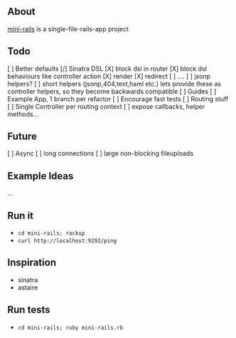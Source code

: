 ## About

[mini-rails](http://github.com/gmarik/mini-rails) is a single-file-rails-app project

## Todo

  [ ] Better defaults
  [/] Sinatra DSL
    [X] block dsl in router
    [X] block dsl behaviours like controller action
      [X] render
      [X] redirect
      [ ] ....
    [ ] jsonp helpers?
    [ ] short helpers
      (jsonp,404,text,haml etc.)
      lets provide these as controller helpers, so they become backwards compatible
  [ ] Guides
  [ ] Example App, 1 branch per refactor
  [ ] Encourage fast tests
  [ ] Routing stuff
    [ ] Single Controller per routing context
    [ ] expose callbacks, helper methods...

## Future

  [ ] Async
    [ ] long connections
    [ ] large non-blocking fileuploads

## Example Ideas

...

## Run it

- `cd mini-rails; rackup`
- `curl http://localhost:9292/ping`

## Inspiration

- sinatra
- astaire

## Run tests

- `cd mini-rails; ruby mini-rails.rb`
